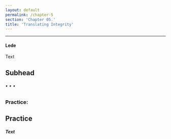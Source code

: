 ```yaml
---
layout: default
permalink: /chapter-5
section: 'Chapter 05.'
title: 'Translating Integrity'
---
```


***

#### Lede

Text

## Subhead

###### • • •

### Practice:

## Practice<br/>
##### Text


